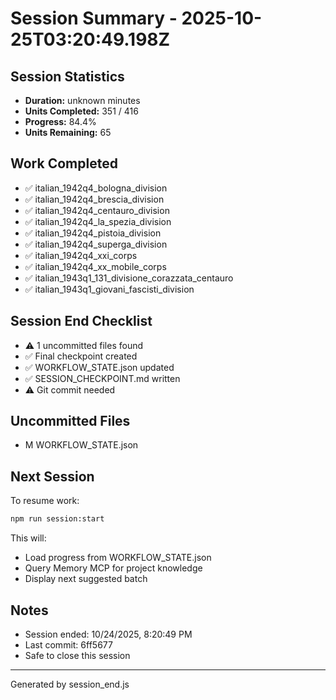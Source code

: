 # Session Summary - 2025-10-25T03:20:49.198Z

## Session Statistics

- **Duration:** unknown minutes
- **Units Completed:** 351 / 416
- **Progress:** 84.4%
- **Units Remaining:** 65

## Work Completed

- ✅ italian_1942q4_bologna_division
- ✅ italian_1942q4_brescia_division
- ✅ italian_1942q4_centauro_division
- ✅ italian_1942q4_la_spezia_division
- ✅ italian_1942q4_pistoia_division
- ✅ italian_1942q4_superga_division
- ✅ italian_1942q4_xxi_corps
- ✅ italian_1942q4_xx_mobile_corps
- ✅ italian_1943q1_131_divisione_corazzata_centauro
- ✅ italian_1943q1_giovani_fascisti_division

## Session End Checklist

- ⚠️  1 uncommitted files found
- ✅ Final checkpoint created
- ✅ WORKFLOW_STATE.json updated
- ✅ SESSION_CHECKPOINT.md written
- ⚠️  Git commit needed

## Uncommitted Files

- M WORKFLOW_STATE.json

## Next Session

To resume work:

```bash
npm run session:start
```

This will:
- Load progress from WORKFLOW_STATE.json
- Query Memory MCP for project knowledge
- Display next suggested batch

## Notes

- Session ended: 10/24/2025, 8:20:49 PM
- Last commit: 6ff5677
- Safe to close this session

---

Generated by session_end.js
